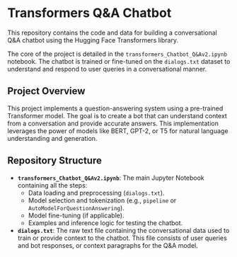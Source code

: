 # Transformers Q\&A Chatbot

This repository contains the code and data for building a conversational Q\&A chatbot using the Hugging Face Transformers library.

The core of the project is detailed in the `transformers_Chatbot_Q&Av2.ipynb` notebook. The chatbot is trained or fine-tuned on the `dialogs.txt` dataset to understand and respond to user queries in a conversational manner.

##  Project Overview

This project implements a question-answering system using a pre-trained Transformer model. The goal is to create a bot that can understand context from a conversation and provide accurate answers. This implementation leverages the power of models like BERT, GPT-2, or T5 for natural language understanding and generation.

##  Repository Structure

  * **`transformers_Chatbot_Q&Av2.ipynb`**: The main Jupyter Notebook containing all the steps:
      * Data loading and preprocessing (`dialogs.txt`).
      * Model selection and tokenization (e.g., `pipeline` or `AutoModelForQuestionAnswering`).
      * Model fine-tuning (if applicable).
      * Examples and inference logic for testing the chatbot.
  * **`dialogs.txt`**: The raw text file containing the conversational data used to train or provide context to the chatbot. This file consists of user queries and bot responses, or context paragraphs for the Q\&A model.
 

